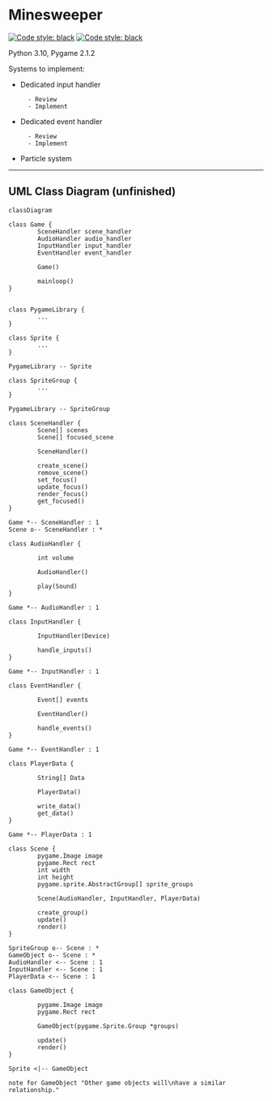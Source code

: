 # Minesweeper

<p>
<a href="https://github.com/Anthony-de-cruz/Minesweeper/blob/main/LICENSE"><img alt="Code style: black" src="https://img.shields.io/badge/license-MIT-9F2B68"></a>
<a href="https://github.com/psf/black"><img alt="Code style: black" src="https://img.shields.io/badge/code%20style-black-000000"></a>
</p>

Python 3.10, Pygame 2.1.2

Systems to implement:

- Dedicated input handler

        - Review
        - Implement

- Dedicated event handler

        - Review
        - Implement

- Particle system

---
## UML Class Diagram (unfinished)

```mermaid
classDiagram

class Game {
        SceneHandler scene_handler
        AudioHandler audio_handler
        InputHandler input_handler
        EventHandler event_handler

        Game()

        mainloop()
}


class PygameLibrary {
        ...
}

class Sprite {
        ...
}

PygameLibrary -- Sprite

class SpriteGroup {
        ...
}

PygameLibrary -- SpriteGroup

class SceneHandler {
        Scene[] scenes
        Scene[] focused_scene

        SceneHandler()

        create_scene()
        remove_scene()
        set_focus()
        update_focus()
        render_focus()
        get_focused()
}

Game *-- SceneHandler : 1
Scene o-- SceneHandler : *

class AudioHandler {

        int volume

        AudioHandler()

        play(Sound)
}

Game *-- AudioHandler : 1

class InputHandler {
        
        InputHandler(Device)

        handle_inputs()
}

Game *-- InputHandler : 1

class EventHandler {

        Event[] events

        EventHandler()

        handle_events()
}

Game *-- EventHandler : 1

class PlayerData {

        String[] Data

        PlayerData()

        write_data()
        get_data()
}

Game *-- PlayerData : 1

class Scene {
        pygame.Image image
        pygame.Rect rect
        int width
        int height
        pygame.sprite.AbstractGroup[] sprite_groups

        Scene(AudioHandler, InputHandler, PlayerData)

        create_group()
        update()
        render()
}

SpriteGroup o-- Scene : *
GameObject o-- Scene : *
AudioHandler <-- Scene : 1
InputHandler <-- Scene : 1
PlayerData <-- Scene : 1

class GameObject {

        pygame.Image image
        pygame.Rect rect

        GameObject(pygame.Sprite.Group *groups)

        update()
        render()
}

Sprite <|-- GameObject

note for GameObject "Other game objects will\nhave a similar relationship."

```
